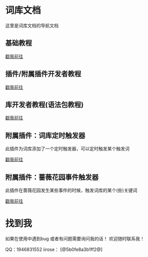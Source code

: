 # 词库文档

这里是词库文档的导航文档

## 基础教程

[戳我前往](./core-basic/index.md)

## 插件/附属插件开发者教程

[戳我前往](./core-dev/index.md)

## 库开发者教程(语法包教程)

[戳我前往](./grammar-basic/index.md)

## 附属插件：词库定时触发器

此插件为词库添加了一个定时触发器，可以定时触发某个触发词

[戳我前往](./event-trigger-basic/index.md)

## 附属插件：蔷薇花园事件触发器

此插件在蔷薇花园发生某些事件的时候，触发词库的某个(些)关键词

[戳我前往](./iirose-event-trigger/index.md)

# 找到我

如果在使用中遇到bug
或者有问题需要询问我的话！
欢迎随时联系我！

QQ：1946831552
iirose： [@5b0fe8a3b1ff2@] 